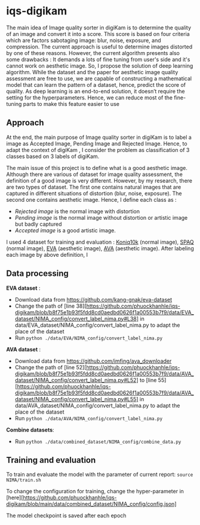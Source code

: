 # iqs-digikam

The main idea of Image quality sorter in digiKam is to determine the quality of an image and convert it into a score. This score is based on four criteria which are factors sabotaging image: blur, noise, exposure, and compression. The current approach is useful to determine images distorted by one of these reasons. However, the current algorithm presents also some drawbacks : It demands a lots of fine tuning from user's side and it's cannot work on aesthetic image. So, I propose the solution of deep learning algorithm. While the dataset and the paper for aesthetic image quality assessment are free to use, we are capable of constructing a mathematical model that can learn the pattern of a dataset, hence, predict the score of quality. As deep learning is an end-to-end solution, it doesn’t require the setting for the hyperparameters. Hence, we can reduce most of the fine-tuning parts to make this feature easier to use
## Approach
At the end, the main purpose of Image quality sorter in digiKam is to label a image as Accepted Image, Pending Image and Rejected Image. Hence, to adapt the context of digiKam , I consider the problem as classification of 3 classes based on 3 labels of digiKam.

The main issue of this project is to define what is a good aesthetic image. Although there are various of dataset for image quality assessment, the definition of a good image is very different. However, by my research, there are two types of dataset. The first one contains natural images that are captured in different situations of distortion (blur, noise, exposure). The second one contains aesthetic image. Hence, I define each class as :
- *Rejected image* is the normal image with distortion
- *Pending image* is the normal image without distortion or artistic image but badly captured
- *Accepted image* is a good artistic image.

I used 4 dataset for training and evaluation : [Koniq10k][Koniq10k] (normal image), [SPAQ][SPAQ] (normal image), [EVA][EVA] (aesthetic image), [AVA][AVA] (aesthetic image). After labeling each image by above definition, I 

## Data processing
**EVA dataset** :
- Download data from https://github.com/kang-gnak/eva-dataset
- Change the path of [line 38][https://github.com/phuockhanhle/iqs-digikam/blob/b8f75e1b93f5fdd8cd0aedbd0626f1a00553b7f9/data/EVA_dataset/NIMA_config/convert_label_nima.py#L38] in data/EVA_dataset/NIMA_config/convert_label_nima.py to adapt the place of the dataset
- Run `python ./data/EVA/NIMA_config/convert_label_nima.py`

**AVA dataset** :
- Download data from https://github.com/imfing/ava_downloader
- Change the path of [line 52][https://github.com/phuockhanhle/iqs-digikam/blob/b8f75e1b93f5fdd8cd0aedbd0626f1a00553b7f9/data/AVA_dataset/NIMA_config/convert_label_nima.py#L52] to [line 55][https://github.com/phuockhanhle/iqs-digikam/blob/b8f75e1b93f5fdd8cd0aedbd0626f1a00553b7f9/data/AVA_dataset/NIMA_config/convert_label_nima.py#L55] in data/AVA_dataset/NIMA_config/convert_label_nima.py to adapt the place of the dataset
- Run `python ./data/AVA/NIMA_config/convert_label_nima.py`

**Combine datasets**:
- Run `python ./data/combined_dataset/NIMA_config/combine_data.py`

## Training and evaluation
To train and evaluate the model with the parameter of current report:
`source NIMA/train.sh`

To change the configuration for training, change the hyper-parameter in [here][https://github.com/phuockhanhle/iqs-digikam/blob/main/data/combined_dataset/NIMA_config/config.json]


The model checkpoint is saved after each epoch





[EVA]: https://github.com/kang-gnak/eva-dataset
[AVA]: http://refbase.cvc.uab.es/files/MMP2012a.pdf
[Koniq10k]: http://database.mmsp-kn.de/koniq-10k-database.html
[project-proposal]: https://summerofcode.withgoogle.com/media/user/3bea17365af2/proposal/znmmTvwbY9aBIkA7.pdf
[iqs-digikam-repo]: https://github.com/phuockhanhle/iqs-digikam
[NIMA-repo]: https://github.com/idealo/image-quality-assessment
[musiq-repo]: https://github.com/google-research/google-research/tree/master/musiq
[SRCC]: https://en.wikipedia.org/wiki/Spearman%27s_rank_correlation_coefficient
[F1_score]: https://medium.com/synthesio-engineering/precision-accuracy-and-f1-score-for-multi-label-classification-34ac6bdfb404
[SPAQ]: https://github.com/h4nwei/SPAQ
[freeze-model]: https://blog.metaflow.fr/tensorflow-how-to-freeze-a-model-and-serve-it-with-a-python-api-d4f3596b3adc
[inference-c++]: https://github.com/phuockhanhle/iqs-digikam/blob/inference_cpp/inference/inference_iqs/inference_iqs.cpp
[softmax]: https://en.wikipedia.org/wiki/Softmax_function
[InceptionResNetV2]: https://keras.io/api/applications/inceptionresnetv2/
[Model-path]: https://drive.google.com/file/d/1c4uVuyLp_eqE1vLCEVgU0LXv1ik5YgA1/view?usp=sharing
[AVA-pred-file]: https://raw.githubusercontent.com/phuockhanhle/iqs-digikam/main/data/AVA_dataset/NIMA_config/pred.json
[JAX]: https://github.com/google/jax